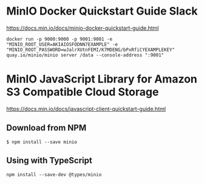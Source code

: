 # MinIO Docker Quickstart Guide Slack #

<https://docs.min.io/docs/minio-docker-quickstart-guide.html>

```shell
docker run -p 9000:9000 -p 9001:9001 -e "MINIO_ROOT_USER=AKIAIOSFODNN7EXAMPLE" -e "MINIO_ROOT_PASSWORD=wJalrXUtnFEMI/K7MDENG/bPxRfiCYEXAMPLEKEY" quay.io/minio/minio server /data --console-address ":9001"
```


# MinIO JavaScript Library for Amazon S3 Compatible Cloud Storage #

<https://docs.min.io/docs/javascript-client-quickstart-guide.html>

## Download from NPM ##

```shell
$ npm install --save minio
```

## Using with TypeScript ##

```shell
npm install --save-dev @types/minio
```



